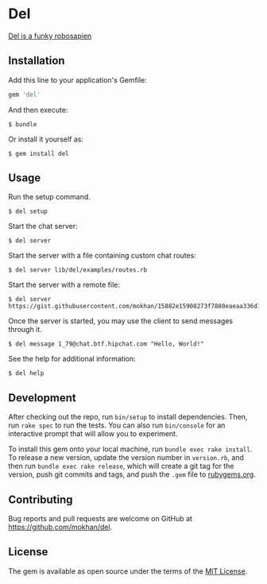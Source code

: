 # Del

[Del is a funky robosapien](https://www.delhiero.com/)

## Installation

Add this line to your application's Gemfile:

```ruby
gem 'del'
```

And then execute:

    $ bundle

Or install it yourself as:

    $ gem install del

## Usage

Run the setup command.

    $ del setup

Start the chat server:

    $ del server

Start the server with a file containing custom chat routes:

    $ del server lib/del/examples/routes.rb

Start the server with a remote file:

    $ del server https://gist.githubusercontent.com/mokhan/15882e15908273f7880eaeaa336d12d9/raw/a54db41e7824315b63b3e4e88df5c2f74ce27e30/routes.rb

Once the server is started, you may use the client to send messages
through it.

    $ del message 1_79@chat.btf.hipchat.com "Hello, World!"

See the help for additional information:

    $ del help

## Development

After checking out the repo, run `bin/setup` to install dependencies. Then, run `rake spec` to run the tests. You can also run `bin/console` for an interactive prompt that will allow you to experiment.

To install this gem onto your local machine, run `bundle exec rake install`. To release a new version, update the version number in `version.rb`, and then run `bundle exec rake release`, which will create a git tag for the version, push git commits and tags, and push the `.gem` file to [rubygems.org](https://rubygems.org).

## Contributing

Bug reports and pull requests are welcome on GitHub at https://github.com/mokhan/del.

## License

The gem is available as open source under the terms of the [MIT License](https://opensource.org/licenses/MIT).
